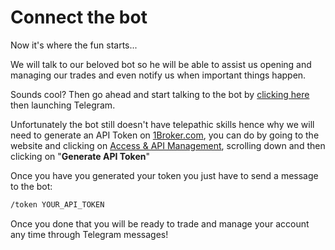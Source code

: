# Connect the bot

Now it's where the fun starts...

We will talk to our beloved bot so he will be able to assist us opening and
managing our trades and even notify us when important things happen.

Sounds cool? Then go ahead and start talking to the bot by [clicking here](http://t.me/telebroker_bot)
then launching Telegram.

Unfortunately the bot still doesn't have telepathic skills hence why we will
need to generate an API Token on [1Broker.com](https://1broker.com/?r=11468),
you can do by going to the website and clicking on [Access & API Management](https://1broker.com/trade/#access-management),
scrolling down and then clicking on "**Generate API Token**"

Once you have you generated your token you just have to send a message to the bot:

``` bash
/token YOUR_API_TOKEN
```

Once you done that you will be ready to trade and manage your account any time
through Telegram messages!


